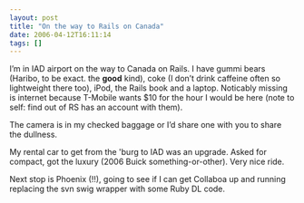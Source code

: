 ```yaml
---
layout: post
title: "On the way to Rails on Canada"
date: 2006-04-12T16:11:14
tags: []
---
```


<p>I&#8217;m in <span class="caps">IAD</span> airport on the way to Canada on Rails.  I have gummi bears (Haribo, to be exact. the <strong>good</strong> kind), coke (I don&#8217;t drink caffeine often so lightweight there too), iPod, the Rails book and a laptop. Noticably missing is internet because T-Mobile wants $10 for the hour I would be here (note to self: find out of RS has an account with them).</p>

<p>The camera is in my checked baggage or I&#8217;d share one with you to share the dullness.</p>

<p>My rental car to get from the 'burg to <span class="caps">IAD</span> was an upgrade.  Asked for compact, got the luxury (2006 Buick something-or-other).  Very nice ride.</p>

<p>Next stop is Phoenix (!!), going to see if I can get Collaboa up and running replacing the svn swig wrapper with some Ruby DL code.</p>
